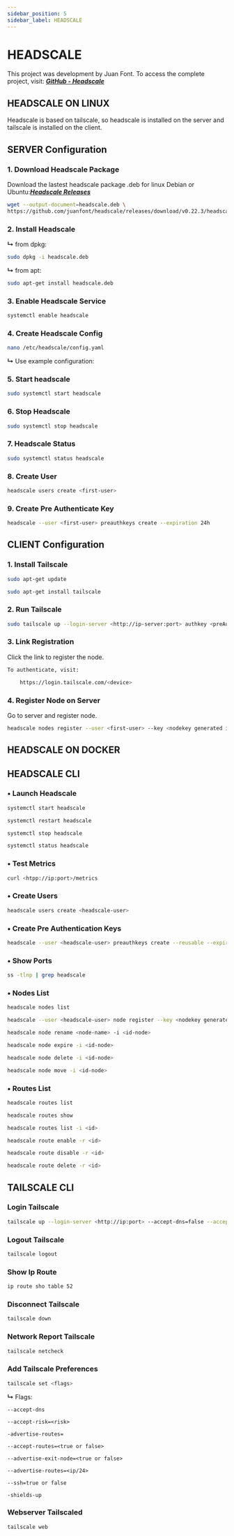 ```yaml
---
sidebar_position: 5
sidebar_label: HEADSCALE
---
```


# HEADSCALE
This project was development by Juan Font. To access the complete project, visit: [***GitHub - Headscale***](https://github.com/juanfont/headscale)

## HEADSCALE ON LINUX
Headscale is based on tailscale, so headscale is installed on the server and tailscale is installed on the client.

## **SERVER Configuration**

### 1. Download Headscale Package
Download the lastest headscale package .deb for linux Debian or Ubuntu:[***Headscale Releases***](https://github.com/juanfont/headscale/releases)

```bash
wget --output-document=headscale.deb \
https://github.com/juanfont/headscale/releases/download/v0.22.3/headscale_0.22.3_linux_amd64.deb
```

### 2. Install Headscale

**↳** from dpkg:
```bash
sudo dpkg -i headscale.deb
```
**↳** from apt:
```bash
sudo apt-get install headscale.deb
```

### 3. Enable Headscale Service

```bash
systemctl enable headscale
```

### 4. Create Headscale Config

```bash
nano /etc/headscale/config.yaml
```

**↳** Use example configuration:  


### 5. Start headscale

```bash
sudo systemctl start headscale
```

### 6. Stop Headscale

```bash
sudo systemctl stop headscale
```

### 7. Headscale Status

```bash
sudo systemctl status headscale
```

### 8. Create User

```bash
headscale users create <first-user>
```

### 9. Create Pre Authenticate Key

```bash
headscale --user <first-user> preauthkeys create --expiration 24h
```

## **CLIENT Configuration**

### 1. Install Tailscale

```bash
sudo apt-get update
```

```bash
sudo apt-get install tailscale
```

### 2. Run Tailscale 

```bash
sudo tailscale up --login-server <http://ip-server:port> authkey <preAuthKey> --accept-routes=true --accept-dns=false --advertise-routes=<ip/24>
```

### 3. Link Registration
Click the link to register the node.

```bash
To authenticate, visit:

	https://login.tailscale.com/<device>
```

### 4. Register Node on Server
Go to server and register node.

```bash
headscale nodes register --user <first-user> --key <nodekey generated in login tailscale>
```

## HEADSCALE ON DOCKER


## **HEADSCALE CLI**

### • Launch Headscale

```bash
systemctl start headscale
```

```bash
systemctl restart headscale
```

```bash
systemctl stop headscale
```

```bash
systemctl status headscale
```

### • Test Metrics

```bash
curl <htpp://ip:port>/metrics
```

### • Create Users

```bash
headscale users create <headscale-user>
```

### • Create Pre Authentication Keys

```bash
headscale --user <headscale-user> preauthkeys create --reusable --expiration <time-key>
```

### • Show Ports

```bash
ss -tlnp | grep headscale
```

### • Nodes List

```bash
headscale nodes list
```

```bash
headscale --user <headscale-user> node register --key <nodekey generated in login tailscale>
```


```bash
headscale node rename <node-name> -i <id-node>
```

```bash
headscale node expire -i <id-node>
```

```bash
headscale node delete -i <id-node>
```

```bash
headscale node move -i <id-node>
```

### • Routes List

```bash
headscale routes list
```

```bash
headscale routes show
```

```bash
headscale routes list -i <id>
```

```bash
headscale route enable -r <id>
```

```bash
headscale route disable -r <id>
```

```bash
headscale route delete -r <id>
```

## **TAILSCALE CLI**

### Login Tailscale

```bash
tailscale up --login-server <http://ip:port> --accept-dns=false --accept-routes=true --advertise-routes=<ip/24>
```

### Logout Tailscale

```bash
tailscale logout
```

### Show Ip Route

```bash
ip route sho table 52
```

### Disconnect Tailscale

```bash
tailscale down
```

### Network Report Tailscale

```bash
tailscale netcheck
```

### Add Tailscale Preferences

```bash
tailscale set <flags>
```

**↳** Flags:  

`--accept-dns`

`--accept-risk=<risk>`

`-advertise-routes=`

`--accept-routes=<true or false>`

`--advertise-exit-node=<true or false>`

`--advertise-routes=<ip/24>`

`--ssh=true or false`

`-shields-up`

### Webserver Tailscaled

```bash
tailscale web
```
